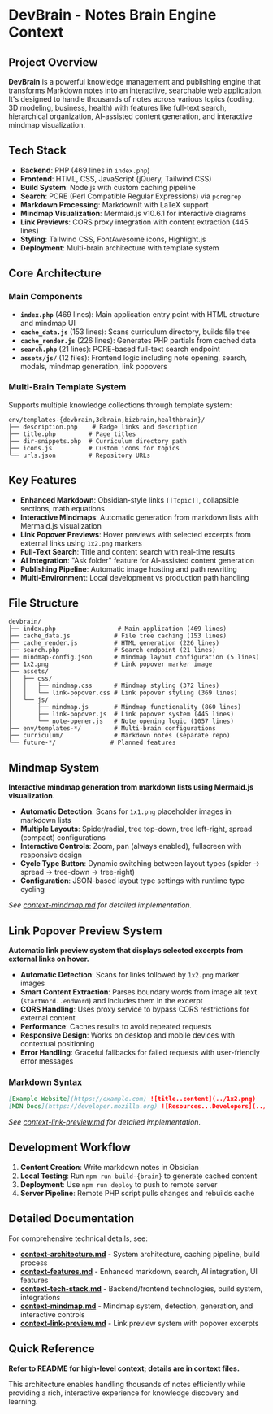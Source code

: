 # DevBrain - Notes Brain Engine Context

## Project Overview

**DevBrain** is a powerful knowledge management and publishing engine that transforms Markdown notes into an interactive, searchable web application. It's designed to handle thousands of notes across various topics (coding, 3D modeling, business, health) with features like full-text search, hierarchical organization, AI-assisted content generation, and interactive mindmap visualization.

## Tech Stack

- **Backend**: PHP (469 lines in `index.php`)
- **Frontend**: HTML, CSS, JavaScript (jQuery, Tailwind CSS)
- **Build System**: Node.js with custom caching pipeline
- **Search**: PCRE (Perl Compatible Regular Expressions) via `pcregrep`
- **Markdown Processing**: MarkdownIt with LaTeX support
- **Mindmap Visualization**: Mermaid.js v10.6.1 for interactive diagrams
- **Link Previews**: CORS proxy integration with content extraction (445 lines)
- **Styling**: Tailwind CSS, FontAwesome icons, Highlight.js
- **Deployment**: Multi-brain architecture with template system

## Core Architecture

### Main Components
- **`index.php`** (469 lines): Main application entry point with HTML structure and mindmap UI
- **`cache_data.js`** (153 lines): Scans curriculum directory, builds file tree
- **`cache_render.js`** (226 lines): Generates PHP partials from cached data
- **`search.php`** (21 lines): PCRE-based full-text search endpoint
- **`assets/js/`** (12 files): Frontend logic including note opening, search, modals, mindmap generation, link popovers

### Multi-Brain Template System
Supports multiple knowledge collections through template system:
```
env/templates-{devbrain,3dbrain,bizbrain,healthbrain}/
├── description.php    # Badge links and description
├── title.php         # Page titles
├── dir-snippets.php  # Curriculum directory path
├── icons.js          # Custom icons for topics
└── urls.json         # Repository URLs
```

## Key Features

- **Enhanced Markdown**: Obsidian-style links `[[Topic]]`, collapsible sections, math equations
- **Interactive Mindmaps**: Automatic generation from markdown lists with Mermaid.js visualization
- **Link Popover Previews**: Hover previews with selected excerpts from external links using `1x2.png` markers
- **Full-Text Search**: Title and content search with real-time results
- **AI Integration**: "Ask folder" feature for AI-assisted content generation
- **Publishing Pipeline**: Automatic image hosting and path rewriting
- **Multi-Environment**: Local development vs production path handling

## File Structure

```
devbrain/
├── index.php                 # Main application (469 lines)
├── cache_data.js            # File tree caching (153 lines)
├── cache_render.js          # HTML generation (226 lines)
├── search.php               # Search endpoint (21 lines)
├── mindmap-config.json      # Mindmap layout configuration (5 lines)
├── 1x2.png                  # Link popover marker image
├── assets/
│   ├── css/
│   │   ├── mindmap.css      # Mindmap styling (372 lines)
│   │   └── link-popover.css # Link popover styling (369 lines)
│   └── js/
│       ├── mindmap.js       # Mindmap functionality (860 lines)
│       ├── link-popover.js  # Link popover system (445 lines)
│       └── note-opener.js   # Note opening logic (1057 lines)
├── env/templates-*/         # Multi-brain configurations
├── curriculum/              # Markdown notes (separate repo)
└── future-*/               # Planned features
```

## Mindmap System

**Interactive mindmap generation from markdown lists using Mermaid.js visualization.**

- **Automatic Detection**: Scans for `1x1.png` placeholder images in markdown lists
- **Multiple Layouts**: Spider/radial, tree top-down, tree left-right, spread (compact) configurations
- **Interactive Controls**: Zoom, pan (always enabled), fullscreen with responsive design
- **Cycle Type Button**: Dynamic switching between layout types (spider → spread → tree-down → tree-right)
- **Configuration**: JSON-based layout type settings with runtime type cycling

*See [context-mindmap.md](./context-mindmap.md) for detailed implementation.*

## Link Popover Preview System

**Automatic link preview system that displays selected excerpts from external links on hover.**

- **Automatic Detection**: Scans for links followed by `1x2.png` marker images
- **Smart Content Extraction**: Parses boundary words from image alt text (`startWord..endWord`) and includes them in the excerpt
- **CORS Handling**: Uses proxy service to bypass CORS restrictions for external content
- **Performance**: Caches results to avoid repeated requests
- **Responsive Design**: Works on desktop and mobile devices with contextual positioning
- **Error Handling**: Graceful fallbacks for failed requests with user-friendly error messages

### Markdown Syntax
```markdown
[Example Website](https://example.com) ![title..content](../1x2.png)
[MDN Docs](https://developer.mozilla.org) ![Resources...Developers](../1x2.png)
```

*See [context-link-preview.md](./context-link-preview.md) for detailed implementation.*

## Development Workflow

1. **Content Creation**: Write markdown notes in Obsidian
2. **Local Testing**: Run `npm run build-{brain}` to generate cached content
3. **Deployment**: Use `npm run deploy` to push to remote server
4. **Server Pipeline**: Remote PHP script pulls changes and rebuilds cache

## Detailed Documentation

For comprehensive technical details, see:
- **[context-architecture.md](./context-architecture.md)** - System architecture, caching pipeline, build process
- **[context-features.md](./context-features.md)** - Enhanced markdown, search, AI integration, UI features
- **[context-tech-stack.md](./context-tech-stack.md)** - Backend/frontend technologies, build system, integrations
- **[context-mindmap.md](./context-mindmap.md)** - Mindmap system, detection, generation, and interactive controls
- **[context-link-preview.md](./context-link-preview.md)** - Link preview system with popover excerpts

## Quick Reference

**Refer to README for high-level context; details are in context files.**

This architecture enables handling thousands of notes efficiently while providing a rich, interactive experience for knowledge discovery and learning.
